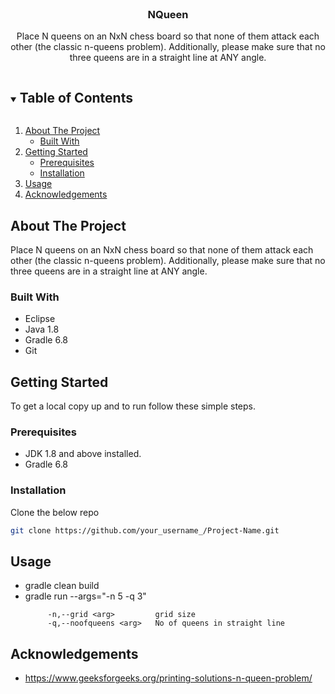 <br />
<p align="center">


  <h3 align="center">NQueen</h3>

  <p align="center">
    Place N queens on an NxN chess board so that none of them attack each other (the classic n-queens problem).
Additionally, please make sure that no three queens are in a straight line at ANY angle.
    <br />
    
</p>



<!-- TABLE OF CONTENTS -->
<details open="open">
  <summary><h2 style="display: inline-block">Table of Contents</h2></summary>
  <ol>
    <li>
      <a href="#about-the-project">About The Project</a>
      <ul>
        <li><a href="#built-with">Built With</a></li>
      </ul>
    </li>
    <li>
      <a href="#getting-started">Getting Started</a>
      <ul>
        <li><a href="#prerequisites">Prerequisites</a></li>
        <li><a href="#installation">Installation</a></li>
      </ul>
    </li>
    <li><a href="#usage">Usage</a></li>
    <li><a href="#acknowledgements">Acknowledgements</a></li>
  </ol>
</details>



<!-- ABOUT THE PROJECT -->
## About The Project

Place N queens on an NxN chess board so that none of them attack each other (the classic n-queens problem).
Additionally, please make sure that no three queens are in a straight line at ANY angle.


### Built With

* Eclipse
* Java 1.8
* Gradle 6.8
* Git



<!-- GETTING STARTED -->
## Getting Started

To get a local copy up and to run follow these simple steps.

### Prerequisites

* JDK 1.8 and above installed.
* Gradle 6.8


### Installation

   Clone the below repo
   ```sh
   git clone https://github.com/your_username_/Project-Name.git
   ```




<!-- USAGE EXAMPLES -->
## Usage

* gradle clean build
* gradle run --args="-n 5 -q 3"  <br> 
	```
		 -n,--grid <arg>         grid size
		 -q,--noofqueens <arg>   No of queens in straight line
	 ```	 





<!-- ACKNOWLEDGEMENTS -->
## Acknowledgements

* https://www.geeksforgeeks.org/printing-solutions-n-queen-problem/






<!-- MARKDOWN LINKS & IMAGES -->
<!-- https://www.markdownguide.org/basic-syntax/#reference-style-links -->
[contributors-shield]: https://img.shields.io/github/contributors/github_username/repo.svg?style=for-the-badge
[contributors-url]: https://github.com/github_username/repo/graphs/contributors
[forks-shield]: https://img.shields.io/github/forks/github_username/repo.svg?style=for-the-badge
[forks-url]: https://github.com/github_username/repo/network/members
[stars-shield]: https://img.shields.io/github/stars/github_username/repo.svg?style=for-the-badge
[stars-url]: https://github.com/github_username/repo/stargazers
[issues-shield]: https://img.shields.io/github/issues/github_username/repo.svg?style=for-the-badge
[issues-url]: https://github.com/github_username/repo/issues
[license-shield]: https://img.shields.io/github/license/github_username/repo.svg?style=for-the-badge
[license-url]: https://github.com/github_username/repo/blob/master/LICENSE.txt
[linkedin-shield]: https://img.shields.io/badge/-LinkedIn-black.svg?style=for-the-badge&logo=linkedin&colorB=555
[linkedin-url]: https://linkedin.com/in/github_username
